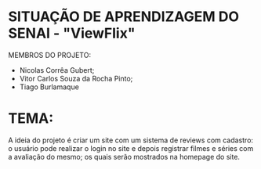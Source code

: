 # SITUAÇÃO DE APRENDIZAGEM DO SENAI - "ViewFlix"
MEMBROS DO PROJETO:
- Nicolas Corrêa Gubert;
- Vitor Carlos Souza da Rocha Pinto;
- Tiago Burlamaque

# TEMA:
A ideia do projeto é criar um site com um sistema de reviews com cadastro: o usuário pode realizar o login no site e depois registrar filmes e séries com a avaliação do mesmo; os quais serão mostrados na homepage do site.
